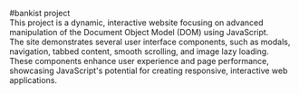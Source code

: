  #bankist project
 <br>
 This project is a dynamic, interactive website focusing on advanced manipulation of the Document Object Model (DOM) using JavaScript. 
 <br>
 The site demonstrates several user interface components, such as modals, navigation, tabbed content, smooth scrolling, and image lazy loading. 
 <br>
 These components enhance user experience and page performance, showcasing JavaScript's potential for creating responsive, interactive web applications.

